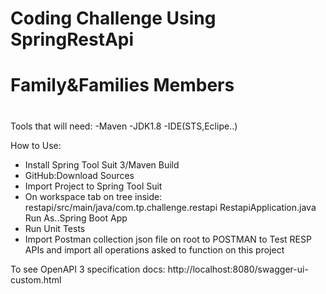 # 
# Coding Challenge Using SpringRestApi
# Family&Families Members 
#

Tools that will need:
-Maven
-JDK1.8
-IDE(STS,Eclipe..)

How to Use:
- Install Spring Tool Suit 3/Maven Build
- GitHub:Download Sources 
- Import Project to Spring Tool Suit
 - On workspace tab on tree inside:
restapi/src/main/java/com.tp.challenge.restapi
RestapiApplication.java
Run As..Spring Boot App 
 - Run Unit Tests
 - Import Postman collection json file on root to POSTMAN to Test RESP APIs and import all operations asked to function on this project

To see OpenAPI 3 specification docs:
http://localhost:8080/swagger-ui-custom.html


